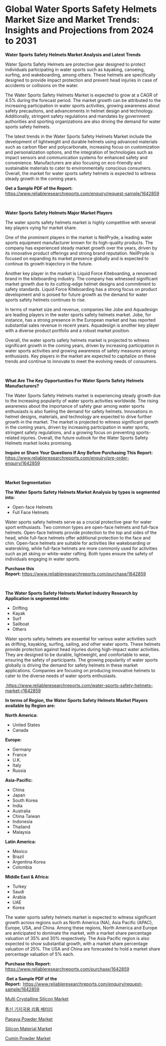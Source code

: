<p><h1>Global Water Sports Safety Helmets Market Size and Market Trends: Insights and Projections from 2024 to 2031</h1></p><p><strong>Water Sports Safety Helmets Market Analysis and Latest Trends</strong></p>
<p><p>Water Sports Safety Helmets are protective gear designed to protect individuals participating in water sports such as kayaking, canoeing, surfing, and wakeboarding, among others. These helmets are specifically designed to provide impact protection and prevent head injuries in case of accidents or collisions on the water.</p><p>The Water Sports Safety Helmets Market is expected to grow at a CAGR of 4.5% during the forecast period. The market growth can be attributed to the increasing participation in water sports activities, growing awareness about safety precautions, and advancements in helmet design and technology. Additionally, stringent safety regulations and mandates by government authorities and sporting organizations are also driving the demand for water sports safety helmets.</p><p>The latest trends in the Water Sports Safety Helmets Market include the development of lightweight and durable helmets using advanced materials such as carbon fiber and polycarbonate, increasing focus on customization and personalization options, and the integration of technologies such as impact sensors and communication systems for enhanced safety and convenience. Manufacturers are also focusing on eco-friendly and sustainable materials to cater to environmentally conscious consumers. Overall, the market for water sports safety helmets is expected to witness steady growth in the coming years.</p></p>
<p><strong>Get a Sample PDF of the Report:&nbsp;</strong> <a href="https://www.reliableresearchreports.com/enquiry/request-sample/1642859">https://www.reliableresearchreports.com/enquiry/request-sample/1642859</a></p>
<p>&nbsp;</p>
<p><strong>Water Sports Safety Helmets Major Market Players</strong></p>
<p><p>The water sports safety helmets market is highly competitive with several key players vying for market share. </p><p>One of the prominent players in the market is NeilPryde, a leading water sports equipment manufacturer known for its high-quality products. The company has experienced steady market growth over the years, driven by its innovative product offerings and strong brand reputation. NeilPryde is focused on expanding its market presence globally and is expected to continue its growth trajectory in the future.</p><p>Another key player in the market is Liquid Force Kiteboarding, a renowned brand in the kiteboarding industry. The company has witnessed significant market growth due to its cutting-edge helmet designs and commitment to safety standards. Liquid Force Kiteboarding has a strong focus on product development and is poised for future growth as the demand for water sports safety helmets continues to rise.</p><p>In terms of market size and revenue, companies like Jobe and Aquadesign are leading players in the water sports safety helmets market. Jobe, for instance, has a strong presence in the European market and has reported substantial sales revenue in recent years. Aquadesign is another key player with a diverse product portfolio and a robust market position.</p><p>Overall, the water sports safety helmets market is projected to witness significant growth in the coming years, driven by increasing participation in water sports activities and growing awareness of safety measures among enthusiasts. Key players in the market are expected to capitalize on these trends and continue to innovate to meet the evolving needs of consumers.</p></p>
<p>&nbsp;</p>
<p><strong>What Are The Key Opportunities For Water Sports Safety Helmets Manufacturers?</strong></p>
<p><p>The Water Sports Safety Helmets market is experiencing steady growth due to the increasing popularity of water sports activities worldwide. The rising awareness about the importance of safety gear among water sports enthusiasts is also fueling the demand for safety helmets. Innovations in helmet designs, materials, and technology are expected to drive further growth in the market. The market is projected to witness significant growth in the coming years, driven by increasing participation in water sports, stringent safety regulations, and a growing focus on preventing sports-related injuries. Overall, the future outlook for the Water Sports Safety Helmets market looks promising.</p></p>
<p><strong>Inquire or Share Your Questions If Any Before Purchasing This Report:</strong> <a href="https://www.reliableresearchreports.com/enquiry/pre-order-enquiry/1642859">https://www.reliableresearchreports.com/enquiry/pre-order-enquiry/1642859</a></p>
<p>&nbsp;</p>
<p><strong>Market Segmentation</strong></p>
<p><strong>The Water Sports Safety Helmets Market Analysis by types is segmented into:</strong></p>
<p><ul><li>Open-face Helmets</li><li>Full Face Helmets</li></ul></p>
<p><p>Water sports safety helmets serve as a crucial protective gear for water sport enthusiasts. Two common types are open-face helmets and full-face helmets. Open-face helmets provide protection to the top and sides of the head, while full-face helmets offer additional protection to the face and chin. Open-face helmets are suitable for activities like wakeboarding or waterskiing, while full-face helmets are more commonly used for activities such as jet skiing or white-water rafting. Both types ensure the safety of individuals engaging in water sports.</p></p>
<p><strong>Purchase this Report:&nbsp;</strong><a href="https://www.reliableresearchreports.com/purchase/1642859">https://www.reliableresearchreports.com/purchase/1642859</a></p>
<p>&nbsp;</p>
<p><strong>The Water Sports Safety Helmets Market Industry Research by Application is segmented into:</strong></p>
<p><ul><li>Drifting</li><li>Kayak</li><li>Surf</li><li>Sailboat</li><li>Others</li></ul></p>
<p><p>Water sports safety helmets are essential for various water activities such as drifting, kayaking, surfing, sailing, and other water sports. These helmets provide protection against head injuries during high-impact water activities. They are designed to be durable, lightweight, and comfortable to wear, ensuring the safety of participants. The growing popularity of water sports globally is driving the demand for safety helmets in these market applications. Companies are focusing on producing innovative helmets to cater to the diverse needs of water sports enthusiasts.</p></p>
<p><a href="https://www.reliableresearchreports.com/water-sports-safety-helmets-market-r1642859">&nbsp;https://www.reliableresearchreports.com/water-sports-safety-helmets-market-r1642859</a></p>
<p><strong>In terms of Region, the Water Sports Safety Helmets Market Players available by Region are:</strong></p>
<p>
    <p> <strong> North America: </strong>
        <ul>
            <li>United States</li>
            <li>Canada</li>
        </ul>
        </p> 
    <p> <strong> Europe: </strong>
        <ul>
            <li>Germany</li>
            <li>France</li>
            <li>U.K.</li>
            <li>Italy</li>
            <li>Russia</li>
        </ul>
        </p> 
    <p> <strong> Asia-Pacific: </strong>
        <ul>
            <li>China</li>
            <li>Japan</li>
            <li>South Korea</li>
            <li>India</li>
            <li>Australia</li>
            <li>China Taiwan</li>
            <li>Indonesia</li>
            <li>Thailand</li>
            <li>Malaysia</li>
        </ul>
        </p> 
    <p> <strong> Latin America: </strong>
        <ul>
            <li>Mexico</li>
            <li>Brazil</li>
            <li>Argentina Korea</li>
            <li>Colombia</li>
        </ul>
        </p> 
    <p> <strong> Middle East & Africa: </strong>
        <ul>
            <li>Turkey</li>
            <li>Saudi</li>
            <li>Arabia</li>
            <li>UAE</li>
            <li>Korea</li>
        </ul>
    </p>
    </p>
<p><p>The water sports safety helmets market is expected to witness significant growth across regions such as North America (NA), Asia Pacific (APAC), Europe, USA, and China. Among these regions, North America and Europe are anticipated to dominate the market, with a market share percentage valuation of 35% and 30% respectively. The Asia Pacific region is also expected to show substantial growth, with a market share percentage valuation of 25%. The USA and China are forecasted to hold a market share percentage valuation of 5% each.</p></p>
<p><strong>Purchase this Report: </strong><a href="https://www.reliableresearchreports.com/purchase/1642859">https://www.reliableresearchreports.com/purchase/1642859</a></p>
<p>&nbsp;<strong>Get a Sample PDF of the Report:&nbsp;&nbsp;</strong><a href="https://www.reliableresearchreports.com/enquiry/request-sample/1642859">https://www.reliableresearchreports.com/enquiry/request-sample/1642859</a></p>
<p><strong></strong></p>
<p><p><a href="https://github.com/kathiaseamanalvaradovlprc2h/Market-Research-Report-List-2/blob/main/multi-crystalline-silicon-market.md">Multi Crystalline Silicon Market</a></p><p><a href="https://github.com/nicolaseller56452023/Market-Research-Report-List-1/blob/main/2645107110978.md">통신 기지국용 리튬 배터리</a></p><p><a href="https://issuu.com/reportprime-2/docs/papaya-powder-market-size-2030.pptx">Papaya Powder Market</a></p><p><a href="https://github.com/wusalecollins540tpqoz/Market-Research-Report-List-2/blob/main/silicon-material-market.md">Silicon Material Market</a></p><p><a href="https://issuu.com/reportprime-2/docs/cumin-powder-market-size-2030.pptx">Cumin Powder Market</a></p></p>